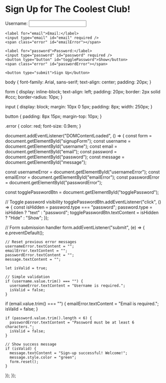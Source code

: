 <!DOCTYPE html>
<html lang="en">
<head>
  <meta charset="UTF-8" />
  <meta name="viewport" content="width=device-width, initial-scale=1.0" />
  <title>Interactive Sign-Up Page</title>
  <link rel="stylesheet" href="styles.css" />
</head>
<body>
  <h1>Sign Up for The Coolest Club!</h1>

  <form id="signupForm">
    <label for="username">Username:</label>
    <input type="text" id="username" required />
    <span class="error" id="usernameError"></span>

    <label for="email">Email:</label>
    <input type="email" id="email" required />
    <span class="error" id="emailError"></span>

    <label for="password">Password:</label>
    <input type="password" id="password" required />
    <button type="button" id="togglePassword">Show</button>
    <span class="error" id="passwordError"></span>

    <button type="submit">Sign Up</button>
  </form>

  <p id="message"></p>

  <script src="script.js"></script>
</body>
</html>

body {
  font-family: Arial, sans-serif;
  text-align: center;
  padding: 20px;
}

form {
  display: inline-block;
  text-align: left;
  padding: 20px;
  border: 2px solid #ccc;
  border-radius: 10px;
}

input {
  display: block;
  margin: 10px 0 5px;
  padding: 8px;
  width: 250px;
}

button {
  padding: 8px 15px;
  margin-top: 10px;
}

.error {
  color: red;
  font-size: 0.9em;
}

document.addEventListener("DOMContentLoaded", () => {
  const form = document.getElementById("signupForm");
  const username = document.getElementById("username");
  const email = document.getElementById("email");
  const password = document.getElementById("password");
  const message = document.getElementById("message");

  const usernameError = document.getElementById("usernameError");
  const emailError = document.getElementById("emailError");
  const passwordError = document.getElementById("passwordError");

  const togglePasswordBtn = document.getElementById("togglePassword");

  // Toggle password visibility
  togglePasswordBtn.addEventListener("click", () => {
    const isHidden = password.type === "password";
    password.type = isHidden ? "text" : "password";
    togglePasswordBtn.textContent = isHidden ? "Hide" : "Show";
  });

  // Form submission handler
  form.addEventListener("submit", (e) => {
    e.preventDefault();

    // Reset previous error messages
    usernameError.textContent = "";
    emailError.textContent = "";
    passwordError.textContent = "";
    message.textContent = "";

    let isValid = true;

    // Simple validation
    if (username.value.trim() === "") {
      usernameError.textContent = "Username is required.";
      isValid = false;
    }

 if (email.value.trim() === "") {
      emailError.textContent = "Email is required.";
      isValid = false;
    }

    if (password.value.trim().length < 6) {
      passwordError.textContent = "Password must be at least 6 characters.";
      isValid = false;
    }

    // Show success message
    if (isValid) {
      message.textContent = "Sign-up successful! Welcome!";
      message.style.color = "green";
      form.reset();
    }
  });
});
